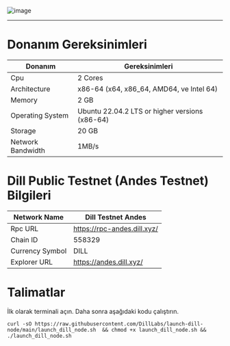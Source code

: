 ![image](https://github.com/user-attachments/assets/94e0ba96-7db4-44db-88b3-577651358207)

------
# Donanım Gereksinimleri
| Donanım | Gereksinimleri |
| ------------- | ---------------- |
Cpu | 2 Cores
Architecture | x86-64 (x64, x86_64, AMD64, ve Intel 64)
Memory | 2 GB
Operating System | Ubuntu 22.04.2 LTS or higher versions (x86-64)
Storage | 20 GB
Network Bandwidth | 1MB/s 

# Dill Public Testnet (Andes Testnet) Bilgileri
| Network Name     | Dill Testnet Andes |
| ------------- | ---------------- |
Rpc URL | https://rpc-andes.dill.xyz/
Chain ID | 558329
Currency Symbol | DILL
Explorer URL | https://andes.dill.xyz/

# Talimatlar

İlk olarak terminali açın. Daha sonra aşağıdaki kodu çalıştırın. 

```
curl -sO https://raw.githubusercontent.com/DillLabs/launch-dill-node/main/launch_dill_node.sh  && chmod +x launch_dill_node.sh && ./launch_dill_node.sh
```
